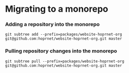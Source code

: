 # Migrating to a monorepo

### Adding a repository into the monorepo

```
git subtree add --prefix=packages/website-hoprnet-org git@github.com:hoprnet/website-hoprnet-org.git master
```

### Pulling repository changes into the monorepo

```
git subtree pull --prefix=packages/website-hoprnet-org git@github.com:hoprnet/website-hoprnet-org.git master
```
